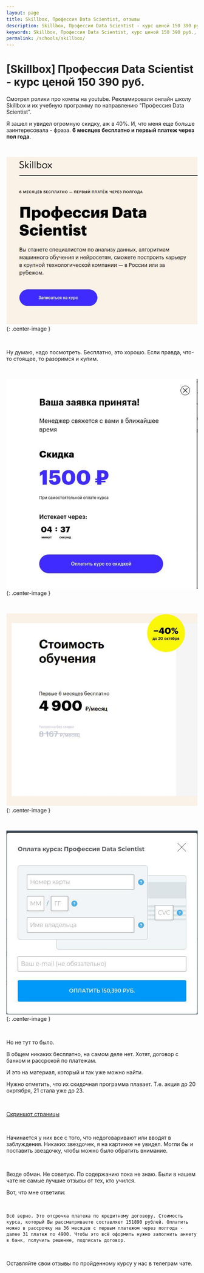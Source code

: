 ```yaml
---
layout: page
title: Skillbox, Профессия‌ ‌Data‌ ‌Scientist‌, отзывы
description: Skillbox, Профессия‌ ‌Data‌ ‌Scientist‌‌ - курс ценой 150 390 руб., отзывы
keywords: Skillbox, Профессия‌ ‌Data‌ ‌Scientist‌, курс ценой 150 390 руб.‌, отзывы, не советую
permalink: /schools/skillbox/
---
```


# [Skillbox] Профессия‌ ‌Data‌ ‌Scientist‌ - курс ценой 150 390 руб.

Смотрел ролики про компы на youtube. Рекламировали онлайн школу Skillbox и их учебную программу по направлению "Профессия‌ ‌Data‌ ‌Scientist".

Я зашел и увидел огромную скидку, аж в 40%. И, что меня еще больше заинтересовала - фраза. **6 месяцев бесплатно и первый платеж через пол года**.

<br/>

![Skillbox - Профессия‌ ‌Data‌ ‌Scientist‌](/img/schools/skillbox/pic01.jpg 'Skillbox - Профессия‌ ‌Data‌ ‌Scientist‌'){: .center-image }

<br/>

Ну думаю, надо посмотреть. Бесплатно, это хорошо. Если правда, что-то стоящее, то разоримся и купим.

<br/>

![Skillbox - Профессия‌ ‌Data‌ ‌Scientist‌](/img/schools/skillbox/pic02.jpg 'Skillbox - Профессия‌ ‌Data‌ ‌Scientist‌'){: .center-image }

<br/>

![Skillbox - Профессия‌ ‌Data‌ ‌Scientist‌](/img/schools/skillbox/pic03.jpg 'Skillbox - Профессия‌ ‌Data‌ ‌Scientist‌'){: .center-image }

<br/>

![Skillbox - Профессия‌ ‌Data‌ ‌Scientist‌](/img/schools/skillbox/pic04.jpg 'Skillbox - Профессия‌ ‌Data‌ ‌Scientist‌'){: .center-image }

<br/>

Но не тут то было.

В общем никаких бесплатно, на самом деле нет. Хотят, договор с банком и рассрокой по платежам.

И это на материал, который и так уже можно найти.

Нужно отметить, что их скидочная программа плавает. Т.е. акция до 20 окртября, 21 стала уже до 23.

<br/>

<a href="/img/schools/skillbox/pic-00-all.png">Скриншот страницы</a>

<br/>

Начинается у них все с того, что недоговаривают или вводят в заблуждения. Никаких звездочек, я на картинке не увидел. Могли бы и поставить звездочку, чтобы можно было обратить внимание.

<br/>

Везде обман. Не советую. По содержанию пока не знаю. Были в нашем чате не самые лучшие отзывы от тех, кто учился.

Вот, что мне ответили:

<br/>

```
Всё верно. Это отсрочка платежа по кредитному договору. Стоимость курса, который Вы рассматриваете составляет 151890 рублей. Оплатить можно в рассрочку на 36 месяцев с первым платежом через полгода - далее 31 платеж по 4900. Чтобы это всё оформить нужно заполнить анкету в банк, получить решение, подписать договор.
```

<br/>

Оставляйте свои отзывы по пройденному курсу у нас в телеграм чате.
